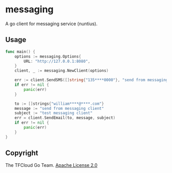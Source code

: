 # messaging

A go client for messaging service (nuntius).

## Usage

```go
func main() {
	options := messaging.Options{
		URL: "http://127.0.0.1:8080",
	}
	client, _ := messaging.NewClient(options)

	err := client.SendSMS([]string{"135****0000"}, "send from messaging client")
	if err != nil {
		panic(err)
	}

	to := []strings{"william****@****.com"}
	message := "send from messaging client"
	subject := "test messaging client"
	err = client.SendEmail(to, message, subject)
	if err != nil {
		panic(err)
	}
}
```

## Copyright

The TFCloud Go Team. [Apache License 2.0](./LICENSE)

